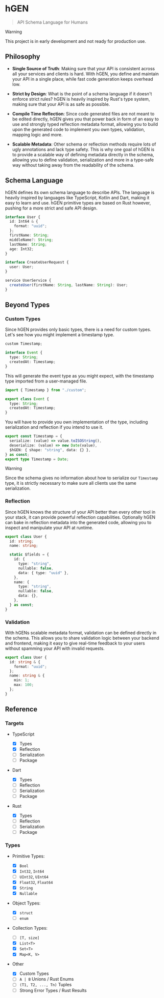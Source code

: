 # hGEN

> API Schema Language for Humans

> [!WARNING]  
> This project is in early development and not ready for production use.

## Philosophy

- **Single Source of Truth**: Making sure that your API is consistent across all your services and clients is hard. With hGEN, you define and maintain your API in a single place, while fast code generation keeps overhead low.

- **Strict by Design**: What is the point of a schema language if it doesn't enforce strict rules? hGEN is heavily inspired by Rust's type system, making sure that your API is as safe as possible.

- **Compile Time Reflection**: Since code generated files are not meant to be edited directly, hGEN gives you that power back in form of an easy to use and strongly typed reflection metadata format, allowing you to build upon the generated code to implement you own types, validation, mapping logic and more.

- **Scalable Metadata**: Other schema or reflection methods require lots of ugly annotations and lack type safety. This is why one goal of hGEN is to provide a scalable way of defining metadata directly in the schema, allowing you to define validation, serialization and more in a type-safe way without taking away from the readability of the schema.

## Schema Language

hGEN defines its own schema language to describe APIs. The language is heavily inspired by languages like TypeScript, Kotlin and Dart, making it easy to learn and use. hGEN primitive types are based on Rust however, pushing for a more strict and safe API design.

```ts
interface User {
  id: Int64 & {
    format: "uuid";
  };
  firstName: String;
  middleName?: String;
  lastName: String;
  age: Int32;
}

interface CreateUserRequest {
  user: User;
}

service UserService {
  createUser(firstName: String, lastName: String): User;
}
```

## Beyond Types

### Custom Types

Since hGEN provides only basic types, there is a need for custom types. Let's see how you might implement a timestamp type.

```ts
custom Timestamp;

interface Event {
  type: String;
  createdAt: Timestamp;
}
```

This will generate the event type as you might expect, with the timestamp type imported from a user-managed file.

```ts
import { Timestamp } from "./custom";

export class Event {
  type: String;
  createdAt: Timestamp;
}
```

You will have to provide you own implementation of the type, including serialization and reflection if you intend to use it.

```ts
export const Timestamp = {
  serialize: (value) => value.toISOString(),
  deserialize: (value) => new Date(value),
  $hGEN: { shape: "string", data: {} },
} as const;
export type Timestamp = Date;
```

> [!Warning]
> Since the schema gives no information about how to serialize our `Timestamp` type, it is strictly necessary to make sure all clients use the same serialization.

### Reflection

Since hGEN knows the structure of your API better than every other tool in your stack, it can provide powerful reflection capabilities. Optionally hGEN can bake in reflection metadata into the generated code, allowing you to inspect and manipulate your API at runtime.

```ts
export class User {
  id: string;
  name: string;

  static $fields = {
    id: {
      type: "string",
      nullable: false,
      data: { type: "uuid" },
    },
    name: {
      type: "string",
      nullable: false,
      data: {},
    },
  } as const;
}
```

### Validation

With hGENs scalable metadata format, validation can be defined directly in the schema. This allows you to share validation logic between your backend and frontend, making it easy to give real-time feedback to your users without spamming your API with invalid requests.

```ts
export class User {
  id: string & {
    format: "uuid";
  };
  name: string & {
    min: 1;
    max: 100;
  };
}
```

## Reference

### Targets

- TypeScript

  - [x] Types
  - [x] Reflection
  - [ ] Serialization
  - [ ] Package

- Dart

  - [x] Types
  - [ ] Reflection
  - [ ] Serialization
  - [ ] Package

- Rust

  - [x] Types
  - [ ] Reflection
  - [ ] Serialization
  - [ ] Package

### Types

- Primitive Types:

  - [x] `Bool`
  - [x] `Int32`, `Int64`
  - [ ] `UInt32`, `UInt64`
  - [x] `Float32`, `Float64`
  - [x] `String`
  - [x] `Nullable`

- Object Types:

  - [x] `struct`
  - [ ] `enum`

- Collection Types:

  - [ ] `[T, size]`
  - [x] `List<T>`
  - [x] `Set<T>`
  - [x] `Map<K, V>`

- Other

  - [x] Custom Types
  - [ ] `A | B` Unions / Rust Enums
  - [ ] `(T1, T2, ..., Tn)` Tuples
  - [ ] Strong Error Types / Rust Results
